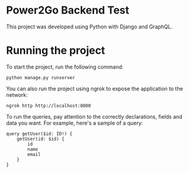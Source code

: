 # Power2Go Backend Test

This project was developed using Python with Django and GraphQL. 

# Running the project

To start the project, run the following command:

```
python manage.py runserver 
```

You can also run the project using ngrok to expose the application to the network:

```
ngrok http http://localhost:8000  
```

To run the queries, pay attention to the correctly declarations, fields and data you want. For example, here's a sample of a query:

```
query getUser($id: ID!) {
	getUser(id: $id) {
		id
		name
		email
	}
}
```

